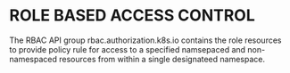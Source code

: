 # ROLE BASED ACCESS CONTROL

The RBAC API group rbac.authorization.k8s.io contains the role resources to provide policy rule for access to a specified namsepaced and non-namespaced resources from within a single designateed namespace.



